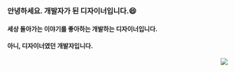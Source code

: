 ### 안녕하세요. 개발자가 된 디자이너입니다.😄<br>
#### 세상 돌아가는 이야기를 좋아하는 개발하는 디자이너입니다.
#### 아니, 디자이너였던 개발자입니다.
 
<div align=right>
  <a href="https://hits.seeyoufarm.com"><img src="https://hits.seeyoufarm.com/api/count/incr/badge.svg?url=https%3A%2F%2Fgithub.com%2Fclowncdi&count_bg=%232F2F2F&title_bg=%23B0B0B0&icon=&icon_color=%23E7E7E7&title=GitHub&edge_flat=false"/></a>
</div>

<!--
**clowncdi/clowncdi** is a ✨ _special_ ✨ repository because its `README.md` (this file) appears on your GitHub profile.

Here are some ideas to get you started:

- 🔭 I’m currently working on ...
- 🌱 I’m currently learning ...
- 👯 I’m looking to collaborate on ...
- 🤔 I’m looking for help with ...
- 💬 Ask me about ...
- 📫 How to reach me: ...
- 😄 Pronouns: ...
- ⚡ Fun fact: ...
-->
